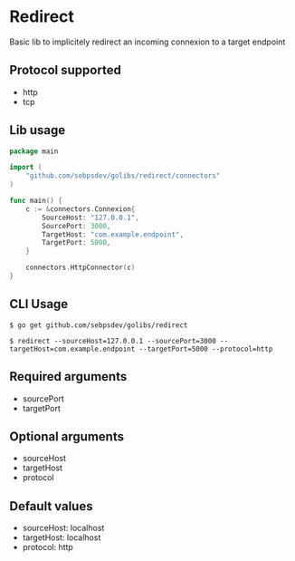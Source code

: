 # Redirect
Basic lib to implicitely redirect an incoming connexion to a target endpoint

## Protocol supported
- http 
- tcp

## Lib usage

```go
package main

import (
	"github.com/sebpsdev/golibs/redirect/connectors"
)

func main() {
	c := &connectors.Connexion{
		SourceHost: "127.0.0.1",
		SourcePort: 3000,
		TargetHost: "com.example.endpoint",
		TargetPort: 5000,
	}

	connectors.HttpConnector(c)
}
```

## CLI Usage
```
$ go get github.com/sebpsdev/golibs/redirect

$ redirect --sourceHost=127.0.0.1 --sourcePort=3000 --targetHost=com.example.endpoint --targetPort=5000 --protocol=http
```

## Required arguments
- sourcePort
- targetPort 

## Optional arguments
- sourceHost
- targetHost
- protocol

## Default values
- sourceHost: localhost
- targetHost: localhost
- protocol: http